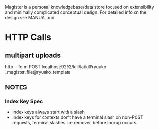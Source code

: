 Magister is a personal knowledgebase/data store focused on extensibility
and minimally complicated conceptual design. For detailed info on the
design see MANUAL.md

# HTTP Calls
## multipart uploads

http --form POST localhost:9292/kill/la/kill/ryuuko _magister_file@ryuuko_template

## NOTES
### Index Key Spec

* Index keys always start with a slash
* Index keys for contexts don't have a terminal slash on non-POST requests, terminal slashes are removed before lookup occurs.

